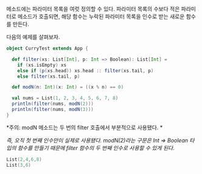 메소드에는 파라미터 목록을 여럿 정의할 수 있다. 파라미터 목록의 수보다 적은 파라미터로 메소드가 호출되면, 해당 함수는 누락된 파라미터 목록을 인수로 받는 새로운 함수를 만든다.

다음의 예제를 살펴보자.

```scala
object CurryTest extends App {

  def filter(xs: List[Int], p: Int => Boolean): List[Int] =
    if (xs.isEmpty) xs
    else if (p(xs.head)) xs.head :: filter(xs.tail, p)
    else filter(xs.tail, p)

  def modN(n: Int)(x: Int) = ((x % n) == 0)

  val nums = List(1, 2, 3, 4, 5, 6, 7, 8)
  println(filter(nums, modN(2)))
  println(filter(nums, modN(3)))
}
```

*주의: modN 메소드는 두 번의 filter 호출에서 부분적으로 사용됐다. *

*즉, 오직 첫 번째 인수만이 실제로 사용됐다. modN(2)라는 구문은 Int => Boolean 타입의 함수를 만들기 때문에 filter 함수의 두 번째 인수로 사용할 수 있게 된다.*

```scala
List(2,4,6,8)
List(3,6)
```